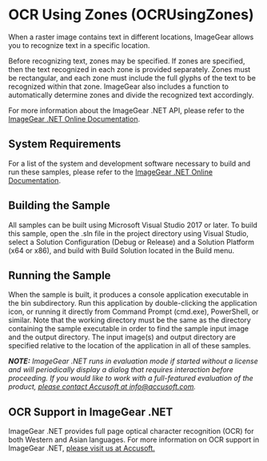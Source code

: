 # OCR Using Zones (OCRUsingZones)

When a raster image contains text in different locations, ImageGear allows you to recognize text in a specific location.

Before recognizing text, zones may be specified. If zones are specified, then the text recognized in each zone is provided separately. Zones must be rectangular, and each zone must include the full glyphs of the text to be recognized within that zone. ImageGear also includes a function to automatically determine zones and divide the recognized text accordingly.

For more information about the ImageGear .NET API, please refer to the [ImageGear .NET Online Documentation](https://help.accusoft.com/ImageGear-Net/latest/Windows/HTML/webframe.html).

## System Requirements

For a list of the system and development software necessary to build and run these samples, please refer to the [ImageGear .NET Online Documentation](https://help.accusoft.com/ImageGear-Net/latest/Windows/HTML/webframe.html#System_Requirements.html).

## Building the Sample

All samples can be built using Microsoft Visual Studio 2017 or later. To build this sample, open the .sln file in the project directory using Visual Studio, select a Solution Configuration (Debug or Release) and a Solution Platform (x64 or x86), and build with Build Solution located in the Build menu.  

## Running the Sample

When the sample is built, it produces a console application executable in the bin subdirectory. Run this application by double-clicking the application icon, or running it directly from Command Prompt (cmd.exe), PowerShell, or similar. Note that the working directory must be the same as the directory containing the sample executable in order to find the sample input image and the output directory. The input image(s) and output directory are specified relative to the location of the application in all of these samples.

_**NOTE:** ImageGear .NET runs in evaluation mode if started without a license and will periodically display a dialog that requires interaction before proceeding. If you would like to work with a full-featured evaluation of the product, [please contact Accusoft at info@accusoft.com](mailto:info@accusoft.com)._

## OCR Support in ImageGear .NET

ImageGear .NET provides full page optical character recognition (OCR) for both Western and Asian languages. For more information on OCR support in ImageGear .NET, [please visit us at Accusoft.](https://www.accusoft.com/products/imagegear-collection/imagegear-dot-net/)
